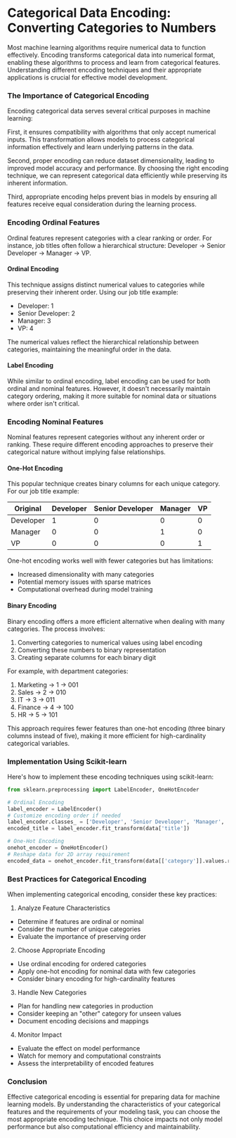 # Categorical Data Encoding: Converting Categories to Numbers

Most machine learning algorithms require numerical data to function effectively. Encoding transforms categorical data into numerical format, enabling these algorithms to process and learn from categorical features. Understanding different encoding techniques and their appropriate applications is crucial for effective model development.

### The Importance of Categorical Encoding

Encoding categorical data serves several critical purposes in machine learning:

First, it ensures compatibility with algorithms that only accept numerical inputs. This transformation allows models to process categorical information effectively and learn underlying patterns in the data.

Second, proper encoding can reduce dataset dimensionality, leading to improved model accuracy and performance. By choosing the right encoding technique, we can represent categorical data efficiently while preserving its inherent information.

Third, appropriate encoding helps prevent bias in models by ensuring all features receive equal consideration during the learning process.

### Encoding Ordinal Features

Ordinal features represent categories with a clear ranking or order. For instance, job titles often follow a hierarchical structure: Developer → Senior Developer → Manager → VP.

#### Ordinal Encoding

This technique assigns distinct numerical values to categories while preserving their inherent order. Using our job title example:

* Developer: 1
* Senior Developer: 2
* Manager: 3
* VP: 4

The numerical values reflect the hierarchical relationship between categories, maintaining the meaningful order in the data.

#### Label Encoding

While similar to ordinal encoding, label encoding can be used for both ordinal and nominal features. However, it doesn't necessarily maintain category ordering, making it more suitable for nominal data or situations where order isn't critical.

### Encoding Nominal Features

Nominal features represent categories without any inherent order or ranking. These require different encoding approaches to preserve their categorical nature without implying false relationships.

#### One-Hot Encoding

This popular technique creates binary columns for each unique category. For our job title example:

| Original  | Developer | Senior Developer | Manager | VP |
| --------- | --------- | ---------------- | ------- | -- |
| Developer | 1         | 0                | 0       | 0  |
| Manager   | 0         | 0                | 1       | 0  |
| VP        | 0         | 0                | 0       | 1  |

One-hot encoding works well with fewer categories but has limitations:

* Increased dimensionality with many categories
* Potential memory issues with sparse matrices
* Computational overhead during model training

#### Binary Encoding

Binary encoding offers a more efficient alternative when dealing with many categories. The process involves:

1. Converting categories to numerical values using label encoding
2. Converting these numbers to binary representation
3. Creating separate columns for each binary digit

For example, with department categories:

1. Marketing → 1 → 001
2. Sales → 2 → 010
3. IT → 3 → 011
4. Finance → 4 → 100
5. HR → 5 → 101

This approach requires fewer features than one-hot encoding (three binary columns instead of five), making it more efficient for high-cardinality categorical variables.

### Implementation Using Scikit-learn

Here's how to implement these encoding techniques using scikit-learn:

```python
from sklearn.preprocessing import LabelEncoder, OneHotEncoder

# Ordinal Encoding
label_encoder = LabelEncoder()
# Customize encoding order if needed
label_encoder.classes_ = ['Developer', 'Senior Developer', 'Manager', 'VP']
encoded_title = label_encoder.fit_transform(data['title'])

# One-Hot Encoding
onehot_encoder = OneHotEncoder()
# Reshape data for 2D array requirement
encoded_data = onehot_encoder.fit_transform(data[['category']].values.reshape(-1, 1))
```

### Best Practices for Categorical Encoding

When implementing categorical encoding, consider these key practices:

1. Analyze Feature Characteristics

* Determine if features are ordinal or nominal
* Consider the number of unique categories
* Evaluate the importance of preserving order

2. Choose Appropriate Encoding

* Use ordinal encoding for ordered categories
* Apply one-hot encoding for nominal data with few categories
* Consider binary encoding for high-cardinality features

3. Handle New Categories

* Plan for handling new categories in production
* Consider keeping an "other" category for unseen values
* Document encoding decisions and mappings

4. Monitor Impact

* Evaluate the effect on model performance
* Watch for memory and computational constraints
* Assess the interpretability of encoded features

### Conclusion

Effective categorical encoding is essential for preparing data for machine learning models. By understanding the characteristics of your categorical features and the requirements of your modeling task, you can choose the most appropriate encoding technique. This choice impacts not only model performance but also computational efficiency and maintainability.
